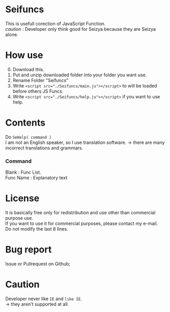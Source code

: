 # Seifuncs
This is usefull corection of JavaScript Function.  
*caution* : Developer only think good for Seizya because they are Seizya alone.  

# How use
0. Download this.
1. Put and unzip downloaded folder into your folder you want use.
2. Rename Folder "Seifuncs"
3. Write `<script src="./Seifuncs/main.js"></script>` to will be loaded before others JS Funcs.
4. Write `<script src="./Seifuncs/help.js"></script>` if you want to use help.

# Contents
Do `SeHelp( command )`<br/>
I am not an English speaker, so I use translation software. -> there are many incorrect translations and grammars.
### Command 
Blank : Func List.  
Func Name : Explanatory text
  
# License
It is basically free only for redistribution and use other than commercial purpose use.<br/>
If you want to use it for commercial purposes, please contact my e-mail.<br/>
Do not modify the last 8 lines.

# Bug report
Issue or Pullrequest on Github;

# Caution 
 Developer never like `IE` and `like IE`.  
 -> they aren't  supported at all.
